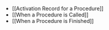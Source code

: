 * [[Activation Record for a Procedure]]
* [[When a Procedure is Called]]
* [[When a Procedure is Finished]]
